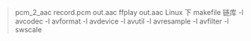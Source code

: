 > pcm_2_aac record.pcm out.aac
> ffplay out.aac
> Linux 下 makefile 链库 -l avcodec -l avformat  -l avdevice -l avutil -l avresample -l avfilter -l swscale
